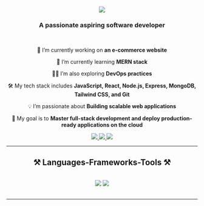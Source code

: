 
<h1 align="center">
    <img src="https://readme-typing-svg.herokuapp.com/?font=Righteous&size=35&center=true&vCenter=true&width=500&height=70&duration=4000&lines=Hi+There!+👋;+I'm+Dibya+Jyoti+Routray!;" />
</h1>

<h3 align="center">A passionate aspiring software developer </h3>

<br/>

<div align="center">
 


  🔭 I’m currently working on **an e-commerce website**

 🌱 I’m currently learning **MERN stack**

   👨‍💻 I’m also exploring **DevOps practices**

  🛠️ My tech stack includes **JavaScript, React, Node.js, Express, MongoDB, Tailwind CSS, and Git**

  💡 I’m passionate about **Building scalable web applications**


  🎯 My goal is to **Master full-stack development and deploy production-ready applications on the cloud**

  

 </div>
 
<div align="center"> 
  <a href="dibyajyotiroutray68@gmail.com">
    <img src="https://img.shields.io/badge/Gmail-333333?style=for-the-badge&logo=gmail&logoColor=red" />
  </a>
  <a href="https://www.linkedin.com/in/djr41018/" target="_blank">
    <img src="https://img.shields.io/badge/LinkedIn-0077B5?style=for-the-badge&logo=linkedin&logoColor=white" target="_blank" />
  </a>
  <a href="https://github.com/Dibya-JyotiRoutray" target="_blank">
     <img src="https://img.shields.io/badge/Portfolio-FF5722?style=for-the-badge&logo=todoist&logoColor=white" target="_blank" /> <!-- sqlite, safari, google-chrome are other good icon options -->
  </a>
</div>

 <hr/>
 
<h2 align="center">⚒️ Languages-Frameworks-Tools ⚒️</h2>
<br/>
<div align="center">
    <img src="https://skillicons.dev/icons?i=react,mui,html,css,vscode,github,figma,tailwind,git" />
    <img src="https://skillicons.dev/icons?i=nodejs,python,javascript,express,mongodb,c,nextjs,mysql" /><br>
</div>

<br/>
<hr/>




